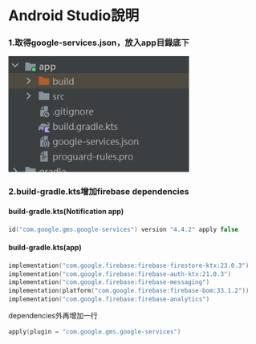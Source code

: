 # Android Studio說明
### 1.取得google-services.json，放入app目錄底下

![image](README_image/google-services.png) 

### 2.build-gradle.kts增加firebase dependencies
#### build-gradle.kts(Notification app)
```kotlin
id("com.google.gms.google-services") version "4.4.2" apply false
```
#### build-gradle.kts(app)
```kotlin
implementation("com.google.firebase:firebase-firestore-ktx:23.0.3")
implementation("com.google.firebase:firebase-auth-ktx:21.0.3")
implementation("com.google.firebase:firebase-messaging")
implementation(platform("com.google.firebase:firebase-bom:33.1.2"))
implementation("com.google.firebase:firebase-analytics")
```
dependencies外再增加一行
```kotlin
apply(plugin = "com.google.gms.google-services")
```
